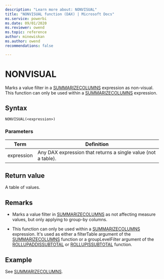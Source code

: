 ```yaml
---
description: "Learn more about: NONVISUAL"
title: "NONVISUAL function (DAX) | Microsoft Docs"
ms.service: powerbi 
ms.date: 09/01/2020
ms.reviewer: owend
ms.topic: reference
author: minewiskan
ms.author: owend 
recommendations: false

---
```

# NONVISUAL

Marks a value filter in a [SUMMARIZECOLUMNS](summarizecolumns-function-dax.md) expression as non-visual. This function can only be used within a [SUMMARIZECOLUMNS](summarizecolumns-function-dax.md) expression.

## Syntax  
  
```dax
NONVISUAL(<expression>)
```
  
### Parameters  

|Term|Definition|  
|--------|--------------|  
|expression|Any DAX expression that returns a single value (not a table).|

## Return value

A table of values.
  
## Remarks  

- Marks a value filter in [SUMMARIZECOLUMNS](summarizecolumns-function-dax.md) as not affecting measure values, but only applying to group-by columns.

- This function can only be used within a [SUMMARIZECOLUMNS](summarizecolumns-function-dax.md) expression. It's used as either a filterTable argument of the [SUMMARIZECOLUMNS](summarizecolumns-function-dax.md) function or a groupLevelFilter argument of the [ROLLUPADDISSUBTOTAL](rollupaddissubtotal-function-dax.md) or [ROLLUPISSUBTOTAL](rollupissubtotal-function-dax.md) function.

## Example

See [SUMMARIZECOLUMNS](summarizecolumns-function-dax.md).
